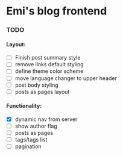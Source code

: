 # Emi's blog frontend
### TODO
#### Layout:
 - [ ] Finish post summary style
 - [ ] remove links default styling
 - [ ] define theme color scheme
 - [ ] move language changer to upper header
 - [ ] post body styling
 - [ ] posts as pages layout
#### Functionality:
 - [x] dynamic nav from server
 - [ ] show author flag
 - [ ] posts as pages
 - [ ] tags/tags list
 - [ ] pagination